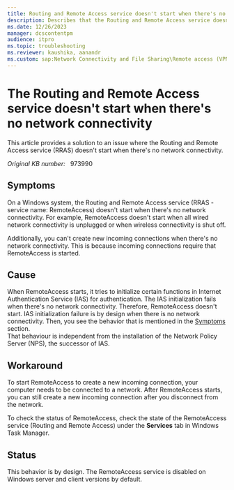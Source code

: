 ```yaml
---
title: Routing and Remote Access service doesn't start when there's no network connectivity
description: Describes that the Routing and Remote Access service doesn't start if there's no network connectivity.
ms.date: 12/26/2023
manager: dcscontentpm
audience: itpro
ms.topic: troubleshooting
ms.reviewer: kaushika, aanandr
ms.custom: sap:Network Connectivity and File Sharing\Remote access (VPN, RRAS, CMAK and AOVPN), csstroubleshoot
---
```

# The Routing and Remote Access service doesn't start when there's no network connectivity

This article provides a solution to an issue where the Routing and Remote Access service (RRAS) doesn't start when there's no network connectivity.

_Original KB number:_ &nbsp; 973990

## Symptoms

On a Windows system, the Routing and Remote Access service (RRAS - service name: RemoteAccess) doesn't start when there's no network connectivity. For example, RemoteAccess doesn't start when all wired network connectivity is unplugged or when wireless connectivity is shut off.

Additionally, you can't create new incoming connections when there's no network connectivity. This is because incoming connections require that RemoteAccess is started.

## Cause

When RemoteAccess starts, it tries to initialize certain functions in Internet Authentication Service (IAS) for authentication. The IAS initialization fails when there's no network connectivity. Therefore, RemoteAccess doesn't start. IAS initialization failure is by design when there is no network connectivity. Then, you see the behavior that is mentioned in the [Symptoms](#symptoms) section.  
That behaviour is independent from the installation of the Network Policy Server (NPS), the successor of IAS.

## Workaround

To start RemoteAccess to create a new incoming connection, your computer needs to be connected to a network. After RemoteAccess starts, you can still create a new incoming connection after you disconnect from the network.

To check the status of RemoteAccess, check the state of the RemoteAccess service (Routing and Remote Access) under the **Services** tab in Windows Task Manager.

## Status

This behavior is by design.
The RemoteAccess service is disabled on Windows server and client versions by default.
